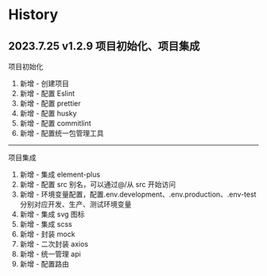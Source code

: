 # History

## 2023.7.25 v1.2.9 项目初始化、项目集成

项目初始化

1. 新增 - 创建项目
2. 新增 - 配置 Eslint
3. 新增 - 配置 prettier
4. 新增 - 配置 husky
5. 新增 - 配置 commitlint
6. 新增 - 配置统一包管理工具

---

项目集成

1. 新增 - 集成 element-plus
2. 新增 - 配置 src 别名，可以通过@/从 src 开始访问
3. 新增 - 环境变量配置，配置.env.development、.env.production、.env-test 分别对应开发、生产、测试环境变量
4. 新增 - 集成 svg 图标
5. 新增 - 集成 scss
6. 新增 - 封装 mock
7. 新增 - 二次封装 axios
8. 新增 - 统一管理 api
9. 新增 - 配置路由
